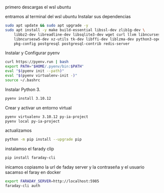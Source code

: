 primero descargas el wsl ubuntu


entramos al terminal del wsl ubuntu 
 Instalar sus  dependencias
```bash
sudo apt update && sudo apt upgrade -y
sudo apt install -y make build-essential libssl-dev zlib1g-dev \
    libbz2-dev libreadline-dev libsqlite3-dev wget curl llvm libncurses5-dev \
    libncursesw5-dev xz-utils tk-dev libffi-dev liblzma-dev python3-openssl \
    pkg-config postgresql postgresql-contrib redis-server

```

Instalar y Configurar pyenv

```bash
curl https://pyenv.run | bash
export PATH="$HOME/.pyenv/bin:$PATH"
eval "$(pyenv init --path)"
eval "$(pyenv virtualenv-init -)"
source ~/.bashrc
```
Instalar Python 3.

```bash
pyenv install 3.10.12
```

Crear y activar un entorno virtual

```bash
pyenv virtualenv 3.10.12 py-ia-project
pyenv local py-ia-project
```
actualizamos
```bash
python -m pip install --upgrade pip
```
instalamso el farady clip
```bash
pip install faraday-cli
```
inicamos copiasmo la url de faday server y la contraseña y el usuario sacamso el faray en docker
```bash
export FARADAY_SERVER=http://localhost:5985
faraday-cli auth
```
